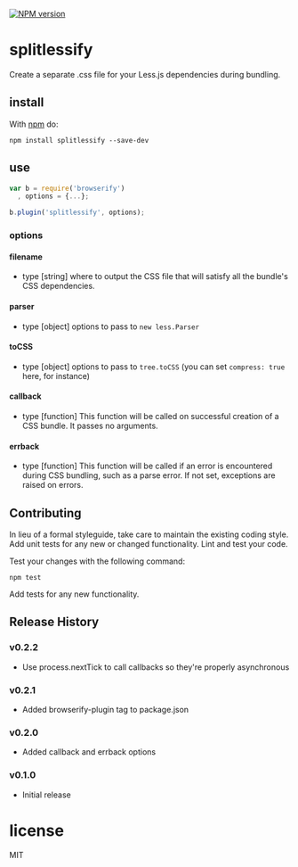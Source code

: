 [![NPM version](https://badge.fury.io/js/splitlessify.png)](http://badge.fury.io/js/splitlessify)

# splitlessify

Create a separate .css file for your Less.js dependencies during bundling.

## install

With [npm](http://npmjs.org) do:

```
npm install splitlessify --save-dev
```

## use

```js
var b = require('browserify')
  , options = {...};

b.plugin('splitlessify', options);
```

### options

#### filename
 - type [string] where to output the CSS file that will satisfy all the bundle's CSS dependencies.

#### parser
 - type [object] options to pass to ```new less.Parser```

#### toCSS
 - type [object] options to pass to ```tree.toCSS``` (you can set ```compress: true``` here, for instance)

#### callback
 - type [function] This function will be called on successful creation of a CSS bundle. It passes no arguments.

#### errback
 - type [function] This function will be called if an error is encountered during CSS bundling, such as a parse error. If not set, exceptions are raised on errors.

## Contributing
In lieu of a formal styleguide, take care to maintain the existing coding style. Add unit tests for any new or changed functionality. Lint and test your code.

Test your changes with the following command:

```
npm test
```

Add tests for any new functionality.

## Release History

### v0.2.2
  - Use process.nextTick to call callbacks so they're properly asynchronous

### v0.2.1
  - Added browserify-plugin tag to package.json

### v0.2.0
  - Added callback and errback options

### v0.1.0
  - Initial release

# license

MIT
